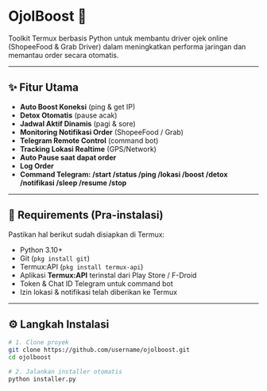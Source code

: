 # OjolBoost 🚀

Toolkit Termux berbasis Python untuk membantu driver ojek online (ShopeeFood & Grab Driver) dalam meningkatkan performa jaringan dan memantau order secara otomatis.

---

## ✨ Fitur Utama

- **Auto Boost Koneksi** (ping & get IP)
- **Detox Otomatis** (pause acak)
- **Jadwal Aktif Dinamis** (pagi & sore)
- **Monitoring Notifikasi Order** (ShopeeFood / Grab)
- **Telegram Remote Control** (command bot)
- **Tracking Lokasi Realtime** (GPS/Network)
- **Auto Pause saat dapat order**
- **Log Order**
- **Command Telegram: /start /status /ping /lokasi /boost /detox /notifikasi /sleep /resume /stop**

---

## 🧰 Requirements (Pra-instalasi)

Pastikan hal berikut sudah disiapkan di Termux:

- Python 3.10+  
- Git (`pkg install git`)
- Termux:API (`pkg install termux-api`)
- Aplikasi **Termux:API** terinstal dari Play Store / F-Droid
- Token & Chat ID Telegram untuk command bot
- Izin lokasi & notifikasi telah diberikan ke Termux

---

## ⚙️ Langkah Instalasi

```bash
# 1. Clone proyek
git clone https://github.com/username/ojolboost.git
cd ojolboost

# 2. Jalankan installer otomatis
python installer.py